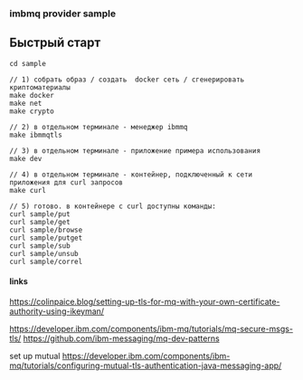### imbmq provider sample

## Быстрый старт

```
cd sample

// 1) собрать образ / создать  docker сеть / сгенерировать криптоматериалы
make docker
make net
make crypto

// 2) в отдельном терминале - менеджер ibmmq
make ibmmqtls

// 3) в отдельном терминале - приложение примера использования
make dev

// 4) в отдельном терминале - контейнер, подключенный к сети приложения для curl запросов
make curl

// 5) готово. в контейнере с curl доступны команды: 
curl sample/put
curl sample/get
curl sample/browse
curl sample/putget
curl sample/sub
curl sample/unsub
curl sample/correl
```

#### links
https://colinpaice.blog/setting-up-tls-for-mq-with-your-own-certificate-authority-using-ikeyman/

https://developer.ibm.com/components/ibm-mq/tutorials/mq-secure-msgs-tls/
https://github.com/ibm-messaging/mq-dev-patterns

set up mutual
https://developer.ibm.com/components/ibm-mq/tutorials/configuring-mutual-tls-authentication-java-messaging-app/

